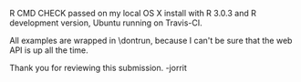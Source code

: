 R CMD CHECK passed on my local OS X install with R 3.0.3 and R development version, Ubuntu running on Travis-CI.

All examples are wrapped in \dontrun, because I can't be sure that the web API is up all the time.

Thank you for reviewing this submission. 
-jorrit
